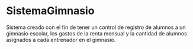 # SistemaGimnasio
Sistema creado con el fin de tener un control de registro de alumnos a un gimnasio escolar, los gastos de la renta mensual y la cantidad de alumnos asignados a cada entrenador en el gimnasio.
